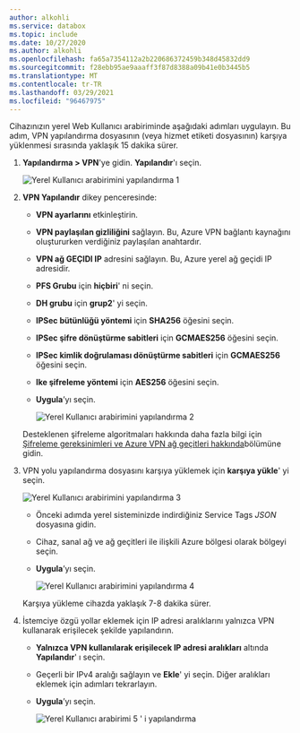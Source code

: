 ```yaml
---
author: alkohli
ms.service: databox
ms.topic: include
ms.date: 10/27/2020
ms.author: alkohli
ms.openlocfilehash: fa65a7354112a2b220686372459b348d45832dd9
ms.sourcegitcommit: f28ebb95ae9aaaff3f87d8388a09b41e0b3445b5
ms.translationtype: MT
ms.contentlocale: tr-TR
ms.lasthandoff: 03/29/2021
ms.locfileid: "96467975"
---
```

Cihazınızın yerel Web Kullanıcı arabiriminde aşağıdaki adımları uygulayın. Bu adım, VPN yapılandırma dosyasının (veya hizmet etiketi dosyasının) karşıya yüklenmesi sırasında yaklaşık 15 dakika sürer. 

1. **Yapılandırma > VPN**'ye gidin. **Yapılandır**'ı seçin.

    ![Yerel Kullanıcı arabirimini yapılandırma 1](../articles/databox-online/media/azure-stack-edge-pro-r-configure-vpn-powershell/configure-vpn-local-ui-1.png)

2. **VPN Yapılandır** dikey penceresinde:

    - **VPN ayarlarını** etkinleştirin.
    - **VPN paylaşılan gizliliğini** sağlayın. Bu, Azure VPN bağlantı kaynağını oluştururken verdiğiniz paylaşılan anahtardır.
    - **VPN ağ GEÇIDI IP** adresini sağlayın. Bu, Azure yerel ağ geçidi IP adresidir.
    - **PFS Grubu** için **hiçbiri**' ni seçin. 
    - **DH grubu** için **grup2**' yi seçin.
    - **IPSec bütünlüğü yöntemi** için **SHA256** öğesini seçin.
    - **IPSec şifre dönüştürme sabitleri** için **GCMAES256** öğesini seçin.
    - **IPSec kimlik doğrulaması dönüştürme sabitleri** için **GCMAES256** öğesini seçin.
    - **Ike şifreleme yöntemi** için **AES256** öğesini seçin.
    - **Uygula**’yı seçin.

        ![Yerel Kullanıcı arabirimini yapılandırma 2](../articles/databox-online/media/azure-stack-edge-pro-r-configure-vpn-powershell/configure-vpn-local-ui-2.png)

    Desteklenen şifreleme algoritmaları hakkında daha fazla bilgi için [Şifreleme gereksinimleri ve Azure VPN ağ geçitleri hakkında](../articles/vpn-gateway/vpn-gateway-about-compliance-crypto.md#ipsecike-policy-faq)bölümüne gidin. 

3. VPN yolu yapılandırma dosyasını karşıya yüklemek için **karşıya yükle**' yi seçin. 

    ![Yerel Kullanıcı arabirimini yapılandırma 3](../articles/databox-online/media/azure-stack-edge-pro-r-configure-vpn-powershell/configure-vpn-local-ui-3.png)

    - Önceki adımda yerel sisteminizde indirdiğiniz Service Tags *JSON* dosyasına gidin.
    - Cihaz, sanal ağ ve ağ geçitleri ile ilişkili Azure bölgesi olarak bölgeyi seçin.
    - **Uygula**’yı seçin.

        ![Yerel Kullanıcı arabirimini yapılandırma 4](../articles/databox-online/media/azure-stack-edge-pro-r-configure-vpn-powershell/configure-vpn-local-ui-4.png)
    
    Karşıya yükleme cihazda yaklaşık 7-8 dakika sürer.

4. İstemciye özgü yollar eklemek için IP adresi aralıklarını yalnızca VPN kullanarak erişilecek şekilde yapılandırın. 

    - **Yalnızca VPN kullanılarak erişilecek IP adresi aralıkları** altında **Yapılandır**' ı seçin.
    - Geçerli bir IPv4 aralığı sağlayın ve **Ekle**' yi seçin. Diğer aralıkları eklemek için adımları tekrarlayın.
    - **Uygula**’yı seçin.

        ![Yerel Kullanıcı arabirimi 5 ' i yapılandırma](../articles/databox-online/media/azure-stack-edge-pro-r-configure-vpn-powershell/configure-vpn-local-ui-5.png)

